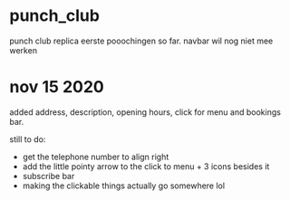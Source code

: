 # punch_club
punch club replica
eerste pooochingen so far. navbar wil nog niet mee werken

# nov 15 2020
added address, description, opening hours, click for menu and bookings bar.

still to do:
- get the telephone number to align right
- add the little pointy arrow to the click to menu + 3 icons besides it
- subscribe bar
- making the clickable things actually go somewhere lol